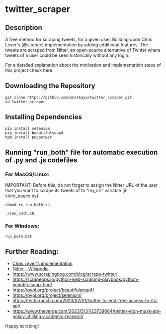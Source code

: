 # twitter_scraper
## Description
A free method for scraping tweets, for a given user. Building upon Chris Lever's (@sitebee) implementation by adding additional features. The tweets are scraped from Nitter, an open-source alternative of Twitter where tweets of a user could be seen historically without any login. 
 

For a detailed explanation about the motivation and implementation steps of this project check here.

## Downloading the Repository

```
git clone https://github.com/onatkaya/twitter_scraper.git
cd twitter_scraper
```

## Installing Dependencies

```
pip install selenium
pip install beautifulsoup4
npm install puppeteer
```

## Running "run_both" file for automatic execution of .py and .js codefiles 
### For MacOS/Linux:

IMPORTANT: Before this, do not forget to assign the Nitter URL of the user that you want to scrape its tweets of to "my_url" variable (in store_pages.py).
```
chmod +x run_both.sh

./run_both.sh
```
### For Windows:
```
run_both.bat
```

## Further Reading:
- [Chris Lever's implementation](https://github.com/sitebee/TwitterScraper)
- [Nitter - Wikipedia](https://en.wikipedia.org/wiki/Nitter)
- https://www.scrapingdog.com/blog/scrape-twitter/
- https://scrapeops.io/python-web-scraping-playbook/python-beautifulsoup-find/
- https://pypi.org/project/beautifulsoup4/
- https://pypi.org/project/selenium/
- https://techcrunch.com/2023/02/01/twitter-to-end-free-access-to-its-api/
- https://www.theverge.com/2023/5/31/23739084/twitter-elon-musk-api-policy-chilling-academic-research

Happy scraping!
